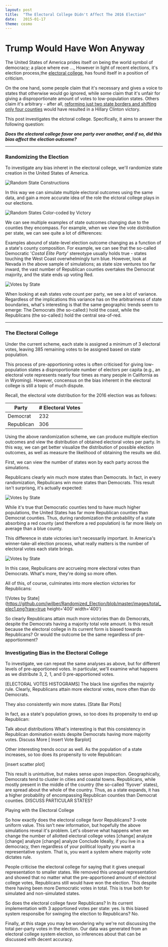 ```yaml
---
layout: post
title:  "The Electoral College Didn't Affect The 2016 Election"
date:   2015-01-17
theme: cosmo
---
```


# Trump Would Have Won Anyway



The United States of America prides itself on being the world symbol of democracy; a place where eve ..., However in light of recent elections, it's election process,the [electoral college](), has found itself in a position of criticism. 


On the one hand, some people claim that it's necessary and gives a voice to states that otherwise would go ignored, while some claim that it's unfair for giving a disproportionate amount of votes to low-population states. Others claim it's arbitrary - after all, [reforming just two state borders and shifting only four counties]() would have resulted in a Hillary Clinton victory. 



This post investigates the elctoral college. Specifically, it aims to answer the following question: 

***Does the electoral college favor one party over another, and if so, did this bias affect the election outcome?***

***

### Randomizing the Election

To investigate any bias inheret in the electoral college, we'll randomize state creation in the United States of America. 

![Random State Constructions](https://github.com/jwilber/Randomized_Election/blob/master/images/randomstates2.gif?raw=true "title-1")

In this way we can simulate multiple electoral outcomes using the same data, and gain a more accurate idea of the role the elctoral college plays in our elections.

 ![Random States Color-coded by Victory](https://github.com/jwilber/Randomized_Election/blob/master/images/randomstateswins2.gif?raw=true	 "title-2")

We can see multiple examples of state outcomes changing due to the counties they encompass. For example, when we view the vote distribution per state, we can see quite a lot of differences:


Examples abound of state-level election outcome changing as a function of a state's county composition. For example, we can see that the so-called Democratic '*Costal Elite Party*' stereotype usually holds true - states touching the West Coast overwhelmingly turn blue. However, look at Nevada in the above sample of simulations; as state size ventures too far inward, the vast number of Republican counties overtakes the Democrat majority, and the state ends up voting Red. 

![Votes by State](https://github.com/jwilber/Randomized_Election/blob/master/images/votes_per_state2.gif?raw=true "title-1")


 When looking at eah states vote count per party, we see a lot of variance. Regardless of the implications this variance has on the arbitrariness of state boundaries, what's interesting is that the same geographic trends seem to emerge: The Democrats (the so-called:) hold the coast, while the Republicans (the so-called:) hold the central sea-of-red.

***


### The Electoral College

Under the current scheme, each state is assigned a minimum of 3 electoral votes, leaving 385 remaining votes to be assigned based on state population.

This process of pre-apportioning votes is often criticised for giving low-population states a disproportionate number of electors per capita (e.g., an electoral vote represents nearly four times as many people in California as in Wyoming). However, concensus on the bias inherent in the electoral college is still a topic of much dispute.

Recall, the electoral vote distribution for the 2016 election was as follows:

| Party      | # Electoral Votes |
|------------|-------------------|
| Democrat   | 232               |
| Republican | 306               |



Using the above randomization scheme, we can produce multiple election outcomes and view the distribution of obtained electoral votes per party. In this way, we can get better visualize the distribution of possible election outcomes, as well as measure the likelihood of obtaining the results we did.

First, we can view the number of states won by each party across the simulations.

Republicans clearly win much more states than Democrats. In fact, in every randomization, Repbulicans win more states than Democrats. This result isn't surprisng, it's actually expected:


![Votes by State](https://github.com/jwilber/Randomized_Election/blob/master/images/scatterplots.gif?raw=true "title-1")

While it's true that Democratic counties tend to have much higher populations, the United States has far more Republican counties than Democrat counties. Thus, during randomization the probability of a state absorbing a red county (and therefore a red population) is far more likely on average than a blue county. 


 This difference in state victories isn't necessarily important. In America's winner-take-all election process, what really matters is the number of electoral votes each state brings.

![Votes by State](https://github.com/jwilber/Randomized_Election/blob/master/images/hist_ev_1.png?raw=true "title-1")


In this case, Repbulicans *are* accrueing more electoral votes than Democrats. What's more, they're doing so more often.

All of this, of course, culminates into more election victories for Republicans:

![Votes by State](https://github.com/jwilber/Randomized_Election/blob/master/images/total_elec1.png?raw=true height='400' width='400')

So clearly Republicans attain much more victories than do Democrats, despite the Democrats having a majority total vote amount. Is this result because the electoral college in its current form is biased towards Republicans? Or would the outcome be the same regardless of pre-apportionment?



### Investigating Bias in the Electoral College

To investigate, we can repeat the same analyses as above, but for different levels of pre-apportioned votes. In particular, we'll examine what happens as we distribute 3, 2, 1, and 0 pre-apportioned votes.





[ELECTORAL VOTES HISTOGRAMS]
The black line signifies the majority rule. Clearly, Republicans attain more electoral votes, more often than do Democrats.

They also consistently win more states.
[State Bar Plots]

In fact, as a state's population grows, so too does its propensity to end up Republican:






Talk about distributions
What's interesting is that this consistency in Republican domination exists despite Democrats having more majority votes. Discuss More
[ Insert Vote Barplot]

Other interesting trends occur as well. As the population of a state increases, so too does its propensity to vote Republican:

[insert scatter plot]

This result is unintuitive, but makes sense upon inspection. Geographically, Democrats tend to cluster in cities and coastal towns. Republicans, while mostly present in the middle of the country (the so-called 'flyover' states), are spread about the whole of the country. Thus, as a state expands, it has a higher probability of encompassing Republican counties than Democrat counties. DISCUSS PARTICULAR STATES?



Playing with the Electoral College

So how exactly does the electoral college favor Republicans? 3-vote uniform value. This isn't new information, but hopefully the above simulations reveal it's problem.
Let's observe what happens when we change the number of allotted electoral college votes
[change] analyze [change] analyze [change] analyze
Conclude
Ideally, if you live in a democracy, then regardless of your political loyalty you want a representative system. That is, you want a system where majority vote dictates rule.

People criticise the electoral college for saying that it gives unequal representation to smaller states. We removed this unequal representation and showed that no matter what the pre-apportioned amount of electoral college votes, Republicans still would have won the election. This despite there having been more Democratic votes in total. This is true both for simulated and non-simulated states.

So does the electoral college favor Republicans? In its current implementation with 3 apportioned votes per state: yes. Is this biased system responsibe for swinging the election to Republicans? No.

Finally, at this stage you may be wondering why we're not discussing the total per-party votes in the election. Our data was generated from an electoral college system election, so inferences about that can be discussed with decent accuracy.